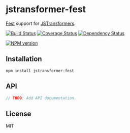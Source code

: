 # jstransformer-fest

[Fest](http://npm.im/fest) support for [JSTransformers](http://github.com/jstransformers).

[![Build Status](https://img.shields.io/travis/jstransformers/jstransformer-fest/master.svg)](https://travis-ci.org/jstransformers/jstransformer-fest)
[![Coverage Status](https://img.shields.io/codecov/c/github/jstransformers/jstransformer-fest/master.svg)](https://codecov.io/gh/jstransformers/jstransformer-fest)
[![Dependency Status](https://img.shields.io/david/jstransformers/jstransformer-fest/master.svg)](http://david-dm.org/jstransformers/jstransformer-fest)

[![NPM version](https://img.shields.io/npm/v/jstransformer-fest.svg)](https://www.npmjs.org/package/jstransformer-fest)

## Installation

    npm install jstransformer-fest

## API

```js
// TODO: Add API documentation.
```

## License

MIT
